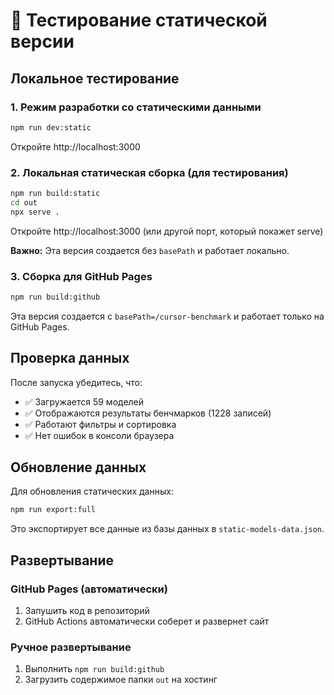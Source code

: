 # 🧪 Тестирование статической версии

## Локальное тестирование

### 1. Режим разработки со статическими данными
```bash
npm run dev:static
```
Откройте http://localhost:3000

### 2. Локальная статическая сборка (для тестирования)
```bash
npm run build:static
cd out
npx serve .
```
Откройте http://localhost:3000 (или другой порт, который покажет serve)

**Важно:** Эта версия создается без `basePath` и работает локально.

### 3. Сборка для GitHub Pages
```bash
npm run build:github
```
Эта версия создается с `basePath=/cursor-benchmark` и работает только на GitHub Pages.

## Проверка данных

После запуска убедитесь, что:
- ✅ Загружается 59 моделей
- ✅ Отображаются результаты бенчмарков (1228 записей)
- ✅ Работают фильтры и сортировка
- ✅ Нет ошибок в консоли браузера

## Обновление данных

Для обновления статических данных:
```bash
npm run export:full
```

Это экспортирует все данные из базы данных в `static-models-data.json`.

## Развертывание

### GitHub Pages (автоматически)
1. Запушить код в репозиторий
2. GitHub Actions автоматически соберет и развернет сайт

### Ручное развертывание
1. Выполнить `npm run build:github`
2. Загрузить содержимое папки `out` на хостинг
